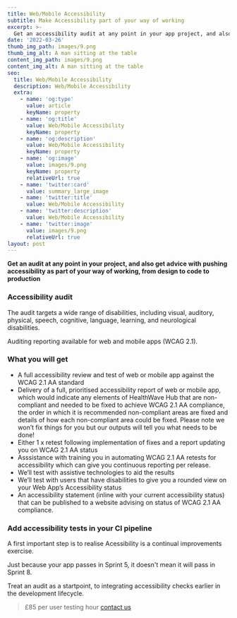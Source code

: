 ```yaml
---
title: Web/Mobile Accessibility
subtitle: Make Accessibility part of your way of working
excerpt: >-
  Get an accessibility audit at any point in your app project, and also get advice with promoting accessibility as part of your way of working, from design to code to production.
date: '2022-03-26'
thumb_img_path: images/9.png
thumb_img_alt: A man sitting at the table
content_img_path: images/9.png
content_img_alt: A man sitting at the table
seo:
  title: Web/Mobile Accessibility
  description: Web/Mobile Accessibility
  extra:
    - name: 'og:type'
      value: article
      keyName: property
    - name: 'og:title'
      value: Web/Mobile Accessibility
      keyName: property
    - name: 'og:description'
      value: Web/Mobile Accessibility
      keyName: property
    - name: 'og:image'
      value: images/9.png
      keyName: property
      relativeUrl: true
    - name: 'twitter:card'
      value: summary_large_image
    - name: 'twitter:title'
      value: Web/Mobile Accessibility
    - name: 'twitter:description'
      value: Web/Mobile Accessibility
    - name: 'twitter:image'
      value: images/9.png
      relativeUrl: true
layout: post
---
```


**Get an audit at any point in your project, and also get advice with pushing accessibility as part of your way of working, from design to code to production**

### Accessibility audit

The audit targets a wide range of disabilities, including visual, auditory, physical, speech, cognitive, language, learning, and neurological disabilities. 

Auditing reporting available for web and mobile apps (WCAG 2.1).

### What you will get

- A full accessibility review and test of web or mobile app against the WCAG 2.1 AA standard 
-  Delivery of a full, prioritised accessibility report of web or mobile app, which would indicate any elements of HealthWave Hub that are non-compliant and needed to be fixed to achieve WCAG 2.1 AA compliance, the order in which it is recommended non-compliant areas are fixed and details of how each non-compliant area could be fixed. Please note we won’t fix things for you but our outputs will tell you what needs to be done! 
- Either 1 x retest following implementation of fixes and a report updating you on WCAG 2.1 AA status
- Asssistance with training you in automating WCAG 2.1 AA retests for accessibility which can give you continuous reporting per release.
- We’ll test with assistive technologies to aid the results 
- We’ll test with users that have disabilities to give you a rounded view on your Web App’s Accessibility status 
- An accessibility statement (inline with your current accessibility status) that can be published to a website advising on status of WCAG 2.1 AA compliance.

### Add accessibility tests in your CI pipeline

A first important step is to realise Acessibility is a continual improvements exercise.

Just because your app passes in Sprint 5, it doesn't mean it will pass in Sprint 8. 

Treat an audit as a startpoint, to integrating accessibility checks earlier in the development lifecycle.

>£85 per user testing hour [contact us](https://calendly.com/jaffamonkeyltd/intro-call)
